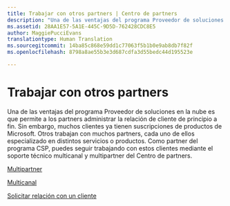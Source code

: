 ```yaml
---
title: Trabajar con otros partners | Centro de partners
description: "Una de las ventajas del programa Proveedor de soluciones en la nube es que permite a los partners administrar la relación de cliente de principio a fin."
ms.assetid: 28AA1E57-5A1E-445C-9D5D-762428CDC8E5
author: MaggiePucciEvans
translationtype: Human Translation
ms.sourcegitcommit: 14ba85c868e59dd1c77063f5b1b0e9ab8db7f82f
ms.openlocfilehash: 8798a8ae55b3e3d687cdfa3d55bedc44d195523e

---
```


# Trabajar con otros partners


Una de las ventajas del programa Proveedor de soluciones en la nube es que permite a los partners administrar la relación de cliente de principio a fin. Sin embargo, muchos clientes ya tienen suscripciones de productos de Microsoft. Otros trabajan con muchos partners, cada uno de ellos especializado en distintos servicios o productos. Como partner del programa CSP, puedes seguir trabajando con estos clientes mediante el soporte técnico multicanal y multipartner del Centro de partners.

[Multipartner](multipartner.md)

[Multicanal](multichannel.md)

[Solicitar relación con un cliente](request-a-relationship-with-a-customer.md)

 

 






<!--HONumber=Nov16_HO4-->


